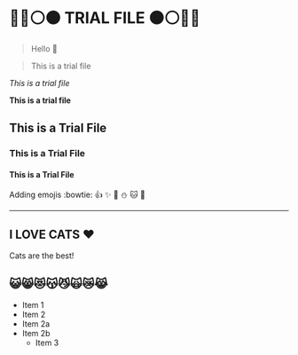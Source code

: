 # :large_blue_circle::red_circle::white_circle::black_circle: TRIAL FILE :black_circle::white_circle::red_circle::large_blue_circle:

> Hello :red_circle:

> This is a trial file

*This is a trial file*

**This is a trial file**

## This is a Trial File

### This is a Trial File

#### This is a Trial File

Adding emojis :bowtie: :+1: :sparkles: :poop: :snowman: :cat: :stars:

-----------------------------------------------------------------------------------------------------------------

## I LOVE CATS :heart:
Cats are the best!
## :smiley_cat::smile_cat::heart_eyes_cat::kissing_cat::smirk_cat::scream_cat::crying_cat_face::joy_cat:

* Item 1
* Item 2
 * Item 2a
 * Item 2b
    * Item 3
